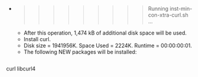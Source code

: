 * >>>>>>>>> Running inst-min-con-xtra-curl.sh ...
  * After this operation, 1,474 kB of additional disk space will be used.
  * Install curl.
  * Disk size = 1941956K. Space Used = 2224K. Runtime = 00:00:00:01.
  * The following NEW packages will be installed:
  ```bash
curl libcurl4
  ```
